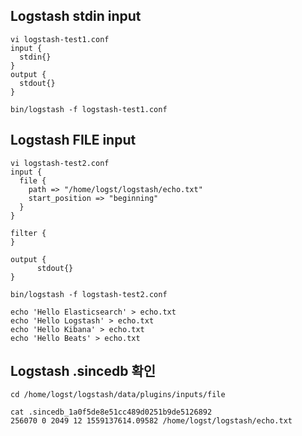 ## Logstash stdin input
	
	vi logstash-test1.conf
	input {
	  stdin{}
	}
	output {
	  stdout{}
	}
	
	bin/logstash -f logstash-test1.conf
	
## Logstash FILE input

	vi logstash-test2.conf
	input {
	  file {
	    path => "/home/logst/logstash/echo.txt"
	    start_position => "beginning"
	  }
	}
	
	filter {
	}

	output {
    	  stdout{}
	}
	
	bin/logstash -f logstash-test2.conf
	
	echo 'Hello Elasticsearch' > echo.txt
	echo 'Hello Logstash' > echo.txt
	echo 'Hello Kibana' > echo.txt
	echo 'Hello Beats' > echo.txt

## Logstash .sincedb 확인

	cd /home/logst/logstash/data/plugins/inputs/file
	
	cat .sincedb_1a0f5de8e51cc489d0251b9de5126892
	256070 0 2049 12 1559137614.09582 /home/logst/logstash/echo.txt
